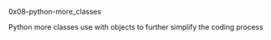 0x08-python-more_classes

Python more classes use with objects to further simplify
the coding process
